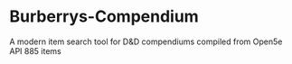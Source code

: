 # Burberrys-Compendium
A modern item search tool for D&amp;D compendiums compiled from Open5e API 
885 items
